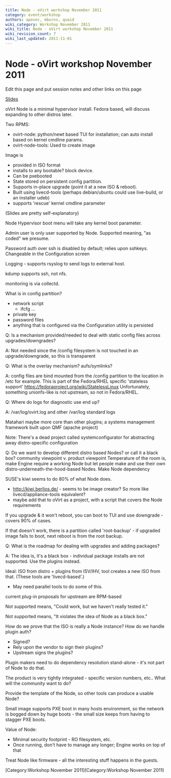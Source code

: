 ```yaml
---
title: Node - oVirt workshop November 2011
category: event/workshop
authors: apevec, mburns, quaid
wiki_category: Workshop November 2011
wiki_title: Node - oVirt workshop November 2011
wiki_revision_count: 7
wiki_last_updated: 2011-11-01
---
```


# Node - oVirt workshop November 2011

Edit this page and put session notes and other links on this page

[Slides](http://www.ovirt.org/wp-content/uploads/2011/11/ovirt-node.pdf)

oVirt Node is a minimal hypervisor install. Fedora based, will discuss expanding to other distros later.

Two RPMS:

*   ovirt-node: python/newt based TUI for installation; can auto install based on kernel cmdline params.
*   ovirt-node-tools: Used to create image

Image is

*   provided in ISO format
*   installs to any bootable? block device.
*   Can be pxebooted
*   State stored on persistent config partition.
*   Supports in-place upgrade (point it at a new ISO & reboot).
*   Built using livecd-tools (perhaps debian/ubuntu could use live-build, or an installer udeb)
*   supports 'rescue' kernel cmdline parameter

(Slides are pretty self-explanatory)

Node Hypervisor boot menu will take any kernel boot parameter.

Admin user is only user supported by Node. Supported meaning, "as coded" we presume.

Password auth over ssh is disabled by default; relies upon sshkeys. Changeable in the Configuration screen

Logging - supports rsyslog to send logs to external host.

kdump supports ssh, not nfs.

monitoring is via collectd.

What is in config partition?

*   network script
    -   ifcfg ...
*   private key
*   password files
*   anything that is configured via the Configuration utility is persisted

Q: Is a mechanism provided/needed to deal with static config files across upgrades/downgrades?

A: Not needed since the /config filesystem is not touched in an upgrade/downgrade, so this is transparent

Q: What is the overlay mechanism? aufs/symlinks?

A: config files are bind mounted from the /config partition to the location in /etc for example. This is part of the Fedora/RHEL specific 'stateless support' <https://fedoraproject.org/wiki/StatelessLinux> Unfortunately, something unionfs-like is not upstream, so not in Fedora/RHEL.

Q: Where do logs for diagnostic use end up?

A: /var/log/ovirt.log and other /var/log standard logs

Matahari maybe more core than other plugins; a systems management framework built upon QMF (apache project)

Note: There's a dead project called systemconfigurator for abstracting away distro-specific configuration

Q: Do we want to develop different distro based Nodes? or call it a black box? community viewpoint v. product viewpoint Temperature of the room is, make Engine require a working Node but let people make and use their own distro-underneath-the-hood-based Nodes. Make Node dependency

SUSE's kiwi seems to do 80% of what Node does.

*   <http://kiwi.berlios.de/> - seems to be image creator? So more like livecd/appliance-tools equivalent?
*   maybe add that to oVirt as a project, with a script that covers the Node requirements

If you upgrade & it won't reboot, you can boot to TUI and use downgrade - covers 90% of cases.

If that doesn't work, there is a partition called 'root-backup' - if upgraded image fails to boot, next reboot is from the root backup.

Q: What is the roadmap for dealing with upgrades and adding packages?

A: The idea is, it's a black box - individual package installs are not supported. Use the plugins instead.

Ideal: ISO from distro + plugins from ISV/IHV, tool creates a new ISO from that. (These tools are 'livecd-based'.)

*   May need parallel tools to do some of this.

current plug-in proposals for upstream are RPM-based

Not supported means, "Could work, but we haven't really tested it."

Not supported means, "It violates the idea of Node as a black box."

How do we prove that the ISO is really a Node instance? How do we handle plugin auth?

*   Signed?
*   Rely upon the vendor to sign their plugins?
*   Upstream signs the plugins?

Plugin makers need to do dependency resolution stand-alone - it's not part of Node to do that.

The product is very tightly integrated - specific version numbers, etc.. What will the community want to do?

Provide the template of the Node, so other tools can produce a usable Node?

Small image supports PXE boot in many hosts environment, so the network is bogged down by huge boots - the small size keeps from having to stagger PXE boots.

Value of Node:

*   Minimal security footprint - RO filesystem, etc.
*   Once running, don't have to manage any longer; Engine works on top of that

Treat Node like firmware - all the interesting stuff happens in the guests.

[Category:Workshop November 2011](Category:Workshop November 2011)
